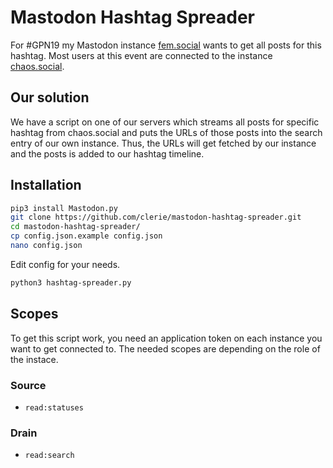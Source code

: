 # Mastodon Hashtag Spreader

For #GPN19 my Mastodon instance [fem.social](https://fem.social) wants to get all posts for this hashtag. Most users at this event are connected to the instance [chaos.social](https://chaos.social).

## Our solution
We have a script on one of our servers which streams all posts for specific hashtag from chaos.social and puts the URLs of those posts into the search entry of our own instance. Thus, the URLs will get fetched by our instance and the posts is added to our hashtag timeline.

## Installation
```bash
pip3 install Mastodon.py
git clone https://github.com/clerie/mastodon-hashtag-spreader.git
cd mastodon-hashtag-spreader/
cp config.json.example config.json
nano config.json
```
Edit config for your needs.
```bash
python3 hashtag-spreader.py
```

## Scopes
To get this script work, you need an application token on each instance you want to get connected to.
The needed scopes are depending on the role of the instace.

### Source
* `read:statuses`

### Drain
* `read:search`

